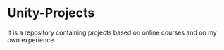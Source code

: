 # Unity-Projects
It is a repository containing projects based on online courses and on my own experience.

